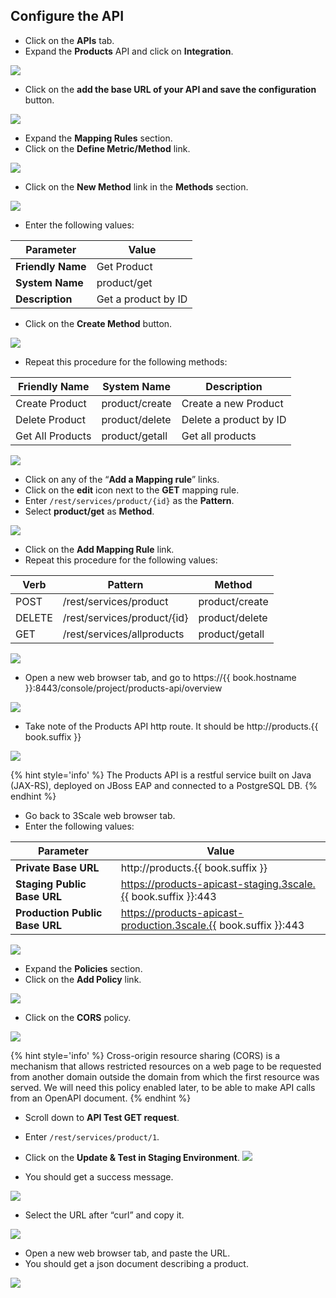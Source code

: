 ## Configure the API

* Click on the **APIs** tab.
* Expand the **Products** API and click on **Integration**.

![](../images/image51.png)

* Click on the **add the base URL of your API and save the configuration** button.

![](../images/image108.png)

* Expand the **Mapping Rules** section.
* Click on the **Define Metric/Method**  link.

![](../images/image2.png)

* Click on the **New Method** link in the **Methods** section.

![](../images/image49.png)

* Enter the following values:

| Parameter | Value |
| --- | --- |
| **Friendly Name** | Get Product |
| **System Name** | product/get |
| **Description** | Get a product by ID |


* Click on the **Create Method** button.

![](../images/image123.png)

* Repeat this procedure for the following methods:

| Friendly Name | System Name | Description |
| --- | --- | --- |
| Create Product | product/create | Create a new Product |
| Delete Product | product/delete | Delete a product by ID |
| Get All Products | product/getall | Get all products |

![](../images/image136.png)

* Click on any of the “**Add a Mapping rule**” links.
* Click on the **edit** icon next to the **GET** mapping rule.
* Enter `/rest/services/product/{id}` as the **Pattern**.
* Select **product/get** as **Method**.

![](../assets/Selection_317.png)

* Click on the **Add Mapping Rule** link.
* Repeat this procedure for the following values:

| Verb | Pattern | Method |
| --- | --- | --- |
| POST | /rest/services/product | product/create |
| DELETE | /rest/services/product/{id} | product/delete |
| GET | /rest/services/allproducts | product/getall |

![](../assets/Selection_318.png)

* Open a new web browser tab, and go to https://{{ book.hostname }}:8443/console/project/products-api/overview

![](../images/image163.png)
* Take note of the Products API http route. It should be http://products.{{ book.suffix }}

![](../images/image87.png)

{% hint style='info' %}
The Products API is a restful service built on Java \(JAX-RS\), deployed on JBoss EAP and connected to a PostgreSQL DB.
{% endhint %}

* Go back to 3Scale web browser tab.
* Enter the following values:

| Parameter | Value |
| --- | --- |
|**Private Base URL** | http://products.{{ book.suffix }} |
|**Staging Public Base URL** | https://products-apicast-staging.3scale.{{ book.suffix }}:443|
|**Production Public Base URL** | https://products-apicast-production.3scale.{{ book.suffix }}:443|

![](../assets/Selection_319.png)

* Expand the **Policies** section.
* Click on the **Add Policy** link.

![](../assets/Selection_344.png)

* Click on the **CORS** policy.

![](../assets/Selection_345.png)

{% hint style='info' %}
Cross-origin resource sharing (CORS) is a mechanism that allows restricted resources on a web page to be requested from another domain outside the domain from which the first resource was served. We will need this policy enabled later, to be able to make API calls from an OpenAPI document.
{% endhint %}


* Scroll down to **API Test GET request**.
* Enter  `/rest/services/product/1`.
* Click on the **Update & Test in Staging Environment**.
![](../assets/Selection_321.png)

* You should get a success message.

![](../assets/Selection_341.png)

* Select the URL after “curl” and copy it.

![](../assets/Selection_322.png)

* Open a new web browser tab, and paste the URL.
* You should get a json document describing a product.

![](../assets/Selection_323.png)

